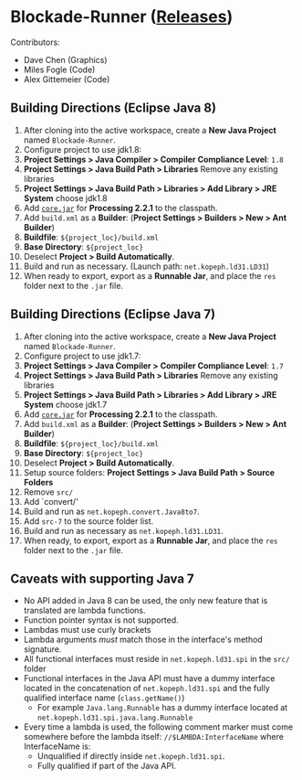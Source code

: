 Blockade-Runner ([Releases](http://rsranger65.github.io/Blockade-Runner/releases.html))
===============

Contributors:

- Dave Chen (Graphics)
- Miles Fogle (Code)
- Alex Gittemeier (Code)


Building Directions (Eclipse Java 8)
------------------------------------

1. After cloning into the active workspace, create a **New Java Project** named `Blockade-Runner`.
2. Configure project to use jdk1.8:
  1. **Project Settings > Java Compiler > Compiler Compliance Level**: `1.8`
  2. **Project Settings > Java Build Path > Libraries** Remove any existing libraries
  3. **Project Settings > Java Build Path > Libraries > Add Library > JRE System** choose jdk1.8
3. Add [`core.jar`](http://rsranger65.github.io/Blockade-Runner/3rd-party/processing_core-2.2.1.jar) for **Processing 2.2.1** to the classpath.
4. Add `build.xml` as a **Builder**: (**Project Settings > Builders > New > Ant Builder**)
  1. **Buildfile**: `${project_loc}/build.xml`
  2. **Base Directory**: `${project_loc}`
5. Deselect **Project > Build Automatically**.
6. Build and run as necessary. (Launch path: `net.kopeph.ld31.LD31`)
7. When ready to export, export as a **Runnable Jar**, and place the `res` folder next to the `.jar` file.


Building Directions (Eclipse Java 7)
------------------------------------

1. After cloning into the active workspace, create a **New Java Project** named `Blockade-Runner`.
2. Configure project to use jdk1.7:
  1. **Project Settings > Java Compiler > Compiler Compliance Level**: `1.7`
  2. **Project Settings > Java Build Path > Libraries** Remove any existing libraries
  3. **Project Settings > Java Build Path > Libraries > Add Library > JRE System** choose jdk1.7
3. Add [`core.jar`](http://rsranger65.github.io/Blockade-Runner/libs/processing_core-2.2.1.jar) for **Processing 2.2.1** to the classpath.
4. Add `build.xml` as a **Builder**: (**Project Settings > Builders > New > Ant Builder**)
  1. **Buildfile**: `${project_loc}/build.xml`
  2. **Base Directory**: `${project_loc}`
5. Deselect **Project > Build Automatically**.
6. Setup source folders: **Project Settings > Java Build Path > Source Folders**
  1. Remove `src/`
  2. Add `convert/'
6. Build and run as `net.kopeph.convert.Java8to7`.
7. Add `src-7` to the source folder list.
8. Build and run as necessary as `net.kopeph.ld31.LD31`.
9. When ready, to export, export as a **Runnable Jar**, and place the `res` folder next to the `.jar` file.

Caveats with supporting Java 7
------------------------------
- No API added in Java 8 can be used, the only new feature that is translated are lambda functions.
- Function pointer syntax is not supported.
- Lambdas must use curly brackets
- Lambda arguments *must* match those in the interface's method signature.
- All functional interfaces must reside in `net.kopeph.ld31.spi` in the `src/` folder
- Functional interfaces in the Java API must have a dummy interface located in the concatenation of `net.kopeph.ld31.spi` and the fully qualified interface name (`class.getName()`)
  - For example `Java.lang.Runnable` has a dummy interface located at `net.kopeph.ld31.spi.java.lang.Runnable`
- Every time a lambda is used, the following comment marker must come somewhere before the lambda itself: `//$LAMBDA:InterfaceName` where InterfaceName is:
  - Unqualified if directly inside `net.kopeph.ld31.spi`.
  - Fully qualified if part of the Java API.
